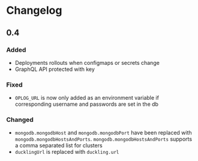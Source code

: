 # Changelog

## 0.4

### Added
- Deployments rollouts when configmaps or secrets change
- GraphQL API protected with key

### Fixed
- `OPLOG_URL` is now only added as an environment variable if corresponding username and passwords are set in the db

### Changed
- `mongodb.mongodbHost` and `mongodb.mongodbPort` have been replaced with `mongodb.mongodbHostsAndPorts`. `mongodb.mongodbHostsAndPorts` supports a comma separated list for clusters
- `ducklingUrl` is replaced with `duckling.url`